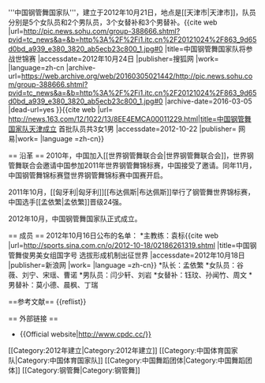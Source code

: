 '''中国钢管舞国家队'''，建立于2012年10月21日，地点是[[天津市|天津市]]，队员分别是5个女队员和2个男队员，3个女替补和3个男替补。<ref name="souhuw ">{{cite web |url=http://pic.news.sohu.com/group-388666.shtml?pvid=tc_news&a=&b=http%3A%2F%2Fi1.itc.cn%2F20121024%2F863_9d65d0bd_a939_e380_3820_ab5ecb23c800_1.jpg#0 |title=中国钢管舞国家队将参战世锦赛 |accessdate=2012年10月24日 |publisher=搜狐网 |work= |language=zh-cn |archive-url=https://web.archive.org/web/20160305021442/http://pic.news.sohu.com/group-388666.shtml?pvid=tc_news&a=&b=http%3A%2F%2Fi1.itc.cn%2F20121024%2F863_9d65d0bd_a939_e380_3820_ab5ecb23c800_1.jpg#0 |archive-date=2016-03-05 |dead-url=yes }}</ref><ref>{{cite web |url= http://news.163.com/12/1022/13/8EE4EMCA00011229.html|title=中国钢管舞国家队天津成立 首批队员共3女1男 |accessdate=2012-10-22 |publisher= 网易|work= |language =zh-cn}}</ref>

== 沿革 ==
2010年，中国加入[[世界钢管舞联合会|世界钢管舞联合会]]，世界钢管舞联合会邀请中国参加2011年世界钢管舞锦标赛，中国接受了邀请。同年11月，中国钢管舞锦标赛暨世界钢管舞锦标赛中国赛开启。

2011年10月，[[匈牙利|匈牙利]][[布达佩斯|布达佩斯]]举行了钢管舞世界锦标赛，中国选手[[孟依繁|孟依繁]]晋级24强。

2012年10月，中国钢管舞国家队正式成立。<ref name="souhuw " />

== 成员 ==
2012年10月16日公布的名单：
*主教练：袁标<ref name="xlw " >{{cite web |url=http://sports.sina.com.cn/o/2012-10-18/02186261319.shtml |title=中国钢管舞俊男美女组国字号 选拔形成机制出征世界 |accessdate=2012年10月18日 |publisher=新浪网 |work= |language =zh-cn}}</ref>
*队长：孟依繁<ref name="xlw " />
*女队员：谷薇、刘宁、宋瑶、曹诺<ref name="xlw " />
*男队员：闫少轩、刘岩<ref name="xlw " />
*女替补：钰玟、孙闻竹、周文<ref name="xlw " />
*男替补：莫小德、晨枫、丁瑞<ref name="xlw " />

==参考文献==
{{reflist}}

== 外部链接 ==
* {{Official website|http://www.cpdc.cc/}}

[[Category:2012年建立|Category:2012年建立]]
[[Category:中国体育国家队|Category:中国体育国家队]]
[[Category:中国舞蹈团体|Category:中国舞蹈团体]]
[[Category:钢管舞|Category:钢管舞]]